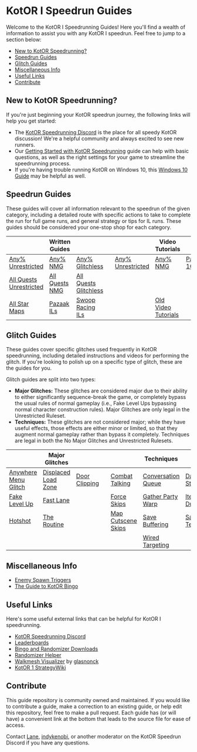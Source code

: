 # KotOR I Speedrun Guides

Welcome to the KotOR I Speedrunning Guides! Here you'll find a wealth of information to assist you with any KotOR I speedrun.  Feel free to jump to a section below:
- [New to KotOR Speedrunning?](#new-to-kotor-speedrunning)
- [Speedrun Guides](#speedrun-guides)
- [Glitch Guides](#glitch-guides)
- [Miscellaneous Info](#miscellaneous-info)
- [Useful Links](#useful-links)
- [Contribute](#contribute)

## New to KotOR Speedrunning?

If you're just beginning your KotOR speedrun journey, the following links will help you get started:
- The [KotOR Speedrunning Discord](http://discord.gg/Q2uPRVu) is the place for all speedy KotOR discussion! We're a helpful community and always excited to see new runners.
- Our [Getting Started with KotOR Speedrunning](Getting%20Started) guide can help with basic questions, as well as the right settings for your game to streamline the speedrunning process.
- If you're having trouble running KotOR on Windows 10, this [Windows 10 Guide](./Miscellaneous/Windows%2010) may be helpful as well.

## Speedrun Guides

These guides will cover all information relevant to the speedrun of the given category, including a detailed route with specific actions to take to complete the run for full game runs, and general strategy or tips for IL runs.  These guides should be considered your one-stop shop for each category.

| | **Written Guides** | | | | **Video Tutorials** | |
|---|---|---|---|---|---|---|
| [Any% Unrestricted](./Route%20Guides/Any%25%20Unrestricted) | [Any% NMG](./Route%20Guides/Any%25%20NMG) | [Any% Glitchless](./Route%20Guides/Any%25%20Glitchless) | | [Any% Unrestricted](./Video%20Tutorials/Any%25%20Unrestricted) | [Any% NMG](./Video%20Tutorials/Any%25%20NMG) | [Pazaak 100%](./Video%20Tutorials/Pazaak%20100%25) |
| [All Quests Unrestricted](./Route%20Guides/All%20Quests%20Unrestricted) | [All Quests NMG](./Route%20Guides/All%20Quests%20NMG) | [All Quests Glitchless](./Route%20Guides/All%20Quests%20Glitchless) | | | | |
| [All Star Maps](./Route%20Guides/All%20Star%20Maps) | [Pazaak ILs](./Miscellaneous/Pazaak) | [Swoop Racing ILs](./Miscellaneous/Swoop%20Racing) | | | [Old Video Tutorials](./Video%20Tutorials/Old%20Video%20Tutorials) | |

## Glitch Guides

These guides cover specific glitches used frequently in KotOR speedrunning, including detailed instructions and videos for performing the glitch.  If you're looking to polish up on a specific type of glitch, these are the guides for you.

Glitch guides are split into two types:
- **Major Glitches:** These glitches are considered major due to their ability to either significantly sequence-break the game, or completely bypass the usual rules of normal gameplay (i.e., Fake Level Ups bypassing normal character construction rules).  Major Glitches are only legal in the Unrestricted Ruleset.
- **Techniques:** These glitches are not considered major; while they have useful effects, those effects are either minor or limited, so that they augment normal gameplay rather than bypass it completely.  Techniques are legal in both the No Major Glitches and Unrestricted Rulesets.

| | **Major Glitches** | | | | **Techniques** | |
|---|---|---|---|---|---|---|
| [Anywhere Menu Glitch](./Major%20Glitches/Anywhere%20Menu%20Glitch) | [Displaced Load Zone](./Major%20Glitches/Displaced%20Load%20Zone) | [Door Clipping](./Major%20Glitches/Door%20Clipping) | | [Combat Talking](./Techniques/Combat%20Talking) | [Conversation Queue](./Techniques/Conversation%20Queue) | [Damage Stacking](./Techniques/Damage%20Stacking) |
| [Fake Level Up](./Major%20Glitches/Fake%20Level%20Up) | [Fast Lane](./Major%20Glitches/Fast%20Lane) | | | [Force Skips](./Techniques/Force%20Skips) | [Gather Party Warp](./Techniques/GP%20Warp) | [Item Duplication](./Techniques/Item%20Duplication) |
| [Hotshot](./Major%20Glitches/Hotshot) | [The Routine](./Major%20Glitches/The%20Routine) | | | [Map Cutscene Skips](./Techniques/Map%20Cutscene%20Skips) | [Save Buffering](./Techniques/Save%20Buffering) | [Save Teleporting](./Techniques/Save%20Teleporting) |
| | | | | | [Wired Targeting](./Techniques/Wired%20Targeting) | |

## Miscellaneous Info

- [Enemy Spawn Triggers](./Miscellaneous/Enemy%20Spawn%20Triggers)
- [The Guide to KotOR Bingo](./Miscellaneous/KotOR%20Bingo)

## Useful Links

Here's some useful external links that can be helpful for KotOR I speedrunning.

- [KotOR Speedrunning Discord](http://discord.gg/Q2uPRVu)
- [Leaderboards](https://www.speedrun.com/kotor1)
- [Bingo and Randomizer Downloads](https://www.speedrun.com/kotor1/resources)
- [Randomizer Helper](https://docs.google.com/spreadsheets/d/1KXacPUuyjH_u71wKQwp5PA_JubrDp3C8eoBRTwphyf4/edit#gid=1503305590)
- [Walkmesh Visualizer](https://github.com/glasnonck/WalkmeshVisualizer) by [glasnonck](https://www.speedrun.com/users/glasnonck)
- [KotOR 1 StrategyWiki](https://strategywiki.org/wiki/Star_Wars:_Knights_of_the_Old_Republic)

## Contribute

This guide repository is community owned and maintained.  If you would like to contribute a guide, make a correction to an existing guide, or help edit this repository, feel free to make a pull request.  Each guide has (or will have) a convenient link at the bottom that leads to the source file for ease of access.

Contact [Lane](https://www.speedrun.com/users/Lane), [indykenobi](https://www.speedrun.com/users/indykenobi), or another moderator on the KotOR Speedrun Discord if you have any questions.
